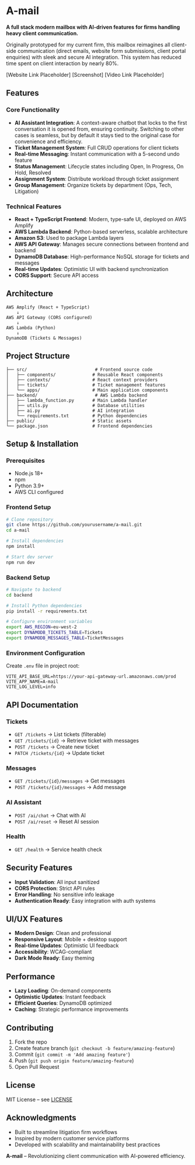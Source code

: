 # A-mail

**A full stack modern mailbox with AI-driven features for firms handling heavy client communication.**

Originally prototyped for my current firm, this mailbox reimagines all client-side communication (direct emails, website form submissions, client portal enquiries) with sleek and secure AI integration. This system has reduced time spent on client interaction by nearly 80%.

\[Website Link Placeholder]
\[Screenshot]
\[Video Link Placeholder]

## Features

### Core Functionality

* **AI Assistant Integration**: A context-aware chatbot that locks to the first conversation it is opened from, ensuring continuity. Switching to other cases is seamless, but by default it stays tied to the original case for convenience and efficiency.
* **Ticket Management System**: Full CRUD operations for client tickets
* **Real-time Messaging**: Instant communication with a 5-second undo feature
* **Status Management**: Lifecycle states including Open, In Progress, On Hold, Resolved
* **Assignment System**: Distribute workload through ticket assignment
* **Group Management**: Organize tickets by department (Ops, Tech, Litigation)

### Technical Features

* **React + TypeScript Frontend**: Modern, type-safe UI, deployed on AWS Amplify
* **AWS Lambda Backend**: Python-based serverless, scalable architecture
* **Amazon S3**: Used to package Lambda layers
* **AWS API Gateway**: Manages secure connections between frontend and backend
* **DynamoDB Database**: High-performance NoSQL storage for tickets and messages
* **Real-time Updates**: Optimistic UI with backend synchronization
* **CORS Support**: Secure API access

## Architecture

```
AWS Amplify (React + TypeScript)
    ↓
AWS API Gateway (CORS configured)
    ↓
AWS Lambda (Python)
    ↓
DynamoDB (Tickets & Messages)
```

## Project Structure

```
├── src/                          # Frontend source code
│   ├── components/              # Reusable React components
│   ├── contexts/                # React context providers
│   ├── tickets/                 # Ticket management features
│   └── apps/                    # Main application components
├── backend/                      # AWS Lambda backend
│   ├── lambda_function.py       # Main Lambda handler
│   ├── utils.py                 # Database utilities
│   ├── ai.py                    # AI integration
│   └── requirements.txt         # Python dependencies
├── public/                      # Static assets
└── package.json                 # Frontend dependencies
```

## Setup & Installation

### Prerequisites

* Node.js 18+
* npm
* Python 3.9+
* AWS CLI configured

### Frontend Setup

```bash
# Clone repository
git clone https://github.com/yourusername/a-mail.git
cd a-mail

# Install dependencies
npm install

# Start dev server
npm run dev
```

### Backend Setup

```bash
# Navigate to backend
cd backend

# Install Python dependencies
pip install -r requirements.txt

# Configure environment variables
export AWS_REGION=eu-west-2
export DYNAMODB_TICKETS_TABLE=Tickets
export DYNAMODB_MESSAGES_TABLE=TicketMessages
```

### Environment Configuration

Create `.env` file in project root:

```env
VITE_API_BASE_URL=https://your-api-gateway-url.amazonaws.com/prod
VITE_APP_NAME=A-mail
VITE_LOG_LEVEL=info
```

## API Documentation

### Tickets

* `GET /tickets` → List tickets (filterable)
* `GET /tickets/{id}` → Retrieve ticket with messages
* `POST /tickets` → Create new ticket
* `PATCH /tickets/{id}` → Update ticket

### Messages

* `GET /tickets/{id}/messages` → Get messages
* `POST /tickets/{id}/messages` → Add message

### AI Assistant

* `POST /ai/chat` → Chat with AI
* `POST /ai/reset` → Reset AI session

### Health

* `GET /health` → Service health check

## Security Features

* **Input Validation**: All input sanitized
* **CORS Protection**: Strict API rules
* **Error Handling**: No sensitive info leakage
* **Authentication Ready**: Easy integration with auth systems

## UI/UX Features

* **Modern Design**: Clean and professional
* **Responsive Layout**: Mobile + desktop support
* **Real-time Updates**: Optimistic UI feedback
* **Accessibility**: WCAG-compliant
* **Dark Mode Ready**: Easy theming

## Performance

* **Lazy Loading**: On-demand components
* **Optimistic Updates**: Instant feedback
* **Efficient Queries**: DynamoDB optimized
* **Caching**: Strategic performance improvements

## Contributing

1. Fork the repo
2. Create feature branch (`git checkout -b feature/amazing-feature`)
3. Commit (`git commit -m 'Add amazing feature'`)
4. Push (`git push origin feature/amazing-feature`)
5. Open Pull Request

## License

MIT License – see [LICENSE](LICENSE)

## Acknowledgments

* Built to streamline litigation firm workflows
* Inspired by modern customer service platforms
* Developed with scalability and maintainability best practices

**A-mail** – Revolutionizing client communication with AI-powered efficiency.
